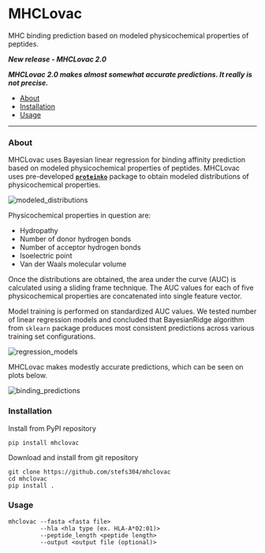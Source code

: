 # MHCLovac
MHC binding prediction based on modeled physicochemical properties of peptides.

*__New release - MHCLovac 2.0__*

*__MHCLovac 2.0 makes almost somewhat accurate predictions. 
It really is not precise.__*

* [About](#About)
* [Installation](#Installation)
* [Usage](#Usage)

<hr>

### About 

MHCLovac uses Bayesian linear regression for binding affinity prediction
based on modeled physicochemical properties of peptides.
MHCLovac uses pre-developed [**`proteinko`**](https://github.com/stefs304/proteinko) 
package to obtain modeled distributions of physicochemical properties. 

![modeled_distributions](https://raw.githubusercontent.com/stefs304/proteinko/dev/resources/plot1.png)

Physicochemical properties in question are:
* Hydropathy
* Number of donor hydrogen bonds
* Number of acceptor hydrogen bonds
* Isoelectric point
* Van der Waals molecular volume
 
 Once the distributions are obtained, the area under the curve (AUC) is 
 calculated using a sliding frame technique. The AUC values for each of five
 physicochemical properties are concatenated into single feature vector. 
 
Model training is performed on standardized AUC values. We tested number of 
linear regression models and concluded that BayesianRidge algorithm from `sklearn`
package produces most consistent predictions across various training set 
configurations.

![regression_models](https://raw.githubusercontent.com/stefs304/mhclovac/dev/resources/plots/REGRESSION-MODELS.2019-04-27T21%3A12%3A47.348099.png)

MHCLovac makes modestly accurate predictions, which can be seen on plots below.

![binding_predictions](https://raw.githubusercontent.com/stefs304/mhclovac/dev/resources/plots/BINDING_PREDICTIONS.2019-05-01T13%3A31%3A05.698974.png)
  

### Installation

Install from PyPI repository
```
pip install mhclovac
```

Download and install from git repository
```
git clone https://github.com/stefs304/mhclovac
cd mhclovac
pip install .
```

### Usage
```
mhclovac --fasta <fasta file> 
         --hla <hla type (ex. HLA-A*02:01)> 
         --peptide_length <peptide length>
         --output <output file (optional)>
```
